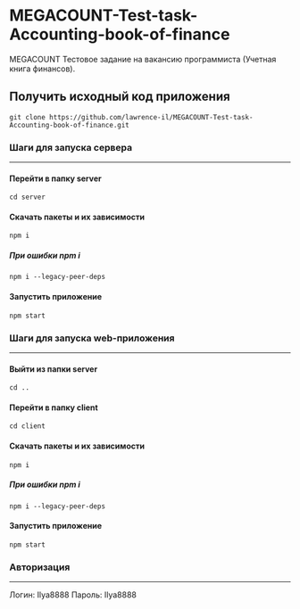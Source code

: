 # MEGACOUNT-Test-task-Accounting-book-of-finance
MEGACOUNT Тестовое задание на вакансию программиста (Учетная книга финансов).

## Получить исходный код приложения
`git clone https://github.com/lawrence-il/MEGACOUNT-Test-task-Accounting-book-of-finance.git`

### Шаги для запуска сервера
---
#### Перейти в папку server
`cd server`
#### Скачать пакеты и их зависимости
`npm i`
##### При ошибки npm i
`npm i --legacy-peer-deps`
#### Запустить приложение
`npm start`

### Шаги для запуска web-приложения
---
#### Выйти из папки server
`cd ..`
#### Перейти в папку client
`cd client`
#### Скачать пакеты и их зависимости
`npm i`
##### При ошибки npm i
`npm i --legacy-peer-deps`
#### Запустить приложение
`npm start`

### Авторизация
---
Логин: Ilya8888
Пароль: Ilya8888
